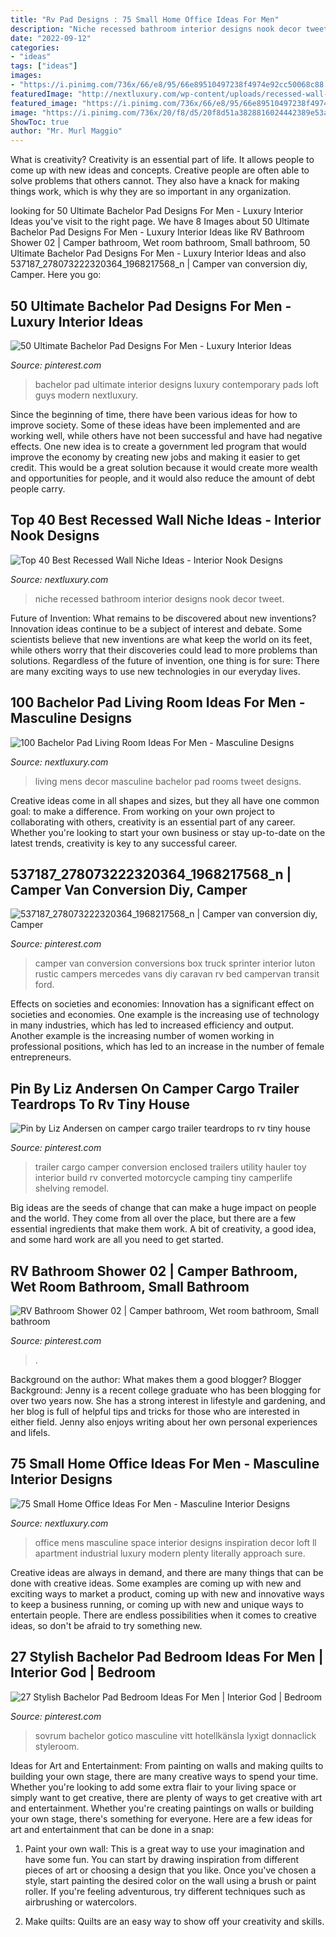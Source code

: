 ```yaml
---
title: "Rv Pad Designs : 75 Small Home Office Ideas For Men"
description: "Niche recessed bathroom interior designs nook decor tweet"
date: "2022-09-12"
categories:
- "ideas"
tags: ["ideas"]
images:
- "https://i.pinimg.com/736x/66/e8/95/66e89510497238f4974e92cc50068c88.jpg"
featuredImage: "http://nextluxury.com/wp-content/uploads/recessed-wall-niche-ideas-inspiration-bathroom-decor-space.jpg"
featured_image: "https://i.pinimg.com/736x/66/e8/95/66e89510497238f4974e92cc50068c88.jpg"
image: "https://i.pinimg.com/736x/20/f8/d5/20f8d51a3828816024442389e53a9de2--camper-van-conversions-box-van-conversion.jpg"
ShowToc: true
author: "Mr. Murl Maggio"
---
```



What is creativity?
Creativity is an essential part of life. It allows people to come up with new ideas and concepts. Creative people are often able to solve problems that others cannot. They also have a knack for making things work, which is why they are so important in any organization.

	

		
looking for 50 Ultimate Bachelor Pad Designs For Men - Luxury Interior Ideas you've visit to the right page. We have 8 Images about 50 Ultimate Bachelor Pad Designs For Men - Luxury Interior Ideas like RV Bathroom Shower 02 | Camper bathroom, Wet room bathroom, Small bathroom, 50 Ultimate Bachelor Pad Designs For Men - Luxury Interior Ideas and also 537187_278073222320364_1968217568_n | Camper van conversion diy, Camper. Here you go:
		
    
## 50 Ultimate Bachelor Pad Designs For Men - Luxury Interior Ideas

<img loading=lazy src="https://i.pinimg.com/736x/40/40/64/40406427caa55baf1becd24f0dacb737--bachelor-pads-home-design.jpg" onerror="this.onerror=null;this.src='https://tse2.mm.bing.net/th?id=OIP.-K4_UJaIlyPrvpGH1W5FCwHaHa&amp;pid=15.1';" alt="50 Ultimate Bachelor Pad Designs For Men - Luxury Interior Ideas">

_Source: pinterest.com_

>bachelor pad ultimate interior designs luxury contemporary pads loft guys modern nextluxury. 

	

Since the beginning of time, there have been various ideas for how to improve society. Some of these ideas have been implemented and are working well, while others have not been successful and have had negative effects. One new idea is to create a government led program that would improve the economy by creating new jobs and making it easier to get credit. This would be a great solution because it would create more wealth and opportunities for people, and it would also reduce the amount of debt people carry.

    
## Top 40 Best Recessed Wall Niche Ideas - Interior Nook Designs

<img loading=lazy src="http://nextluxury.com/wp-content/uploads/recessed-wall-niche-ideas-inspiration-bathroom-decor-space.jpg" onerror="this.onerror=null;this.src='https://tse2.mm.bing.net/th?id=OIP.0YcjKkhS4-Y9zpLrZWoJPgAAAA&amp;pid=15.1';" alt="Top 40 Best Recessed Wall Niche Ideas - Interior Nook Designs">

_Source: nextluxury.com_

>niche recessed bathroom interior designs nook decor tweet. 

	

Future of Invention: What remains to be discovered about new inventions?
Innovation ideas continue to be a subject of interest and debate. Some scientists believe that new inventions are what keep the world on its feet, while others worry that their discoveries could lead to more problems than solutions. Regardless of the future of invention, one thing is for sure: There are many exciting ways to use new technologies in our everyday lives.

    
## 100 Bachelor Pad Living Room Ideas For Men - Masculine Designs

<img loading=lazy src="http://nextluxury.com/wp-content/uploads/mens-home-decor-living-rooms.jpg" onerror="this.onerror=null;this.src='https://tse4.mm.bing.net/th?id=OIP.qoUi294gPqU0Io1L6rPTCQHaJ3&amp;pid=15.1';" alt="100 Bachelor Pad Living Room Ideas For Men - Masculine Designs">

_Source: nextluxury.com_

>living mens decor masculine bachelor pad rooms tweet designs. 

	

Creative ideas come in all shapes and sizes, but they all have one common goal: to make a difference. From working on your own project to collaborating with others, creativity is an essential part of any career. Whether you're looking to start your own business or stay up-to-date on the latest trends, creativity is key to any successful career.

    
## 537187_278073222320364_1968217568_n | Camper Van Conversion Diy, Camper

<img loading=lazy src="https://i.pinimg.com/736x/20/f8/d5/20f8d51a3828816024442389e53a9de2--camper-van-conversions-box-van-conversion.jpg" onerror="this.onerror=null;this.src='https://tse2.mm.bing.net/th?id=OIP.Zq0LQ2IqpphBzVOj2NcByAHaJ4&amp;pid=15.1';" alt="537187_278073222320364_1968217568_n | Camper van conversion diy, Camper">

_Source: pinterest.com_

>camper van conversion conversions box truck sprinter interior luton rustic campers mercedes vans diy caravan rv bed campervan transit ford. 

	

Effects on societies and economies:
Innovation has a significant effect on societies and economies. One example is the increasing use of technology in many industries, which has led to increased efficiency and output. Another example is the increasing number of women working in professional positions, which has led to an increase in the number of female entrepreneurs.

    
## Pin By Liz Andersen On Camper Cargo Trailer Teardrops To Rv Tiny House

<img loading=lazy src="https://i.pinimg.com/736x/64/1b/f5/641bf536cecf4c02e1343d4b3f4ae829.jpg" onerror="this.onerror=null;this.src='https://tse2.mm.bing.net/th?id=OIP.G3moCwa9FXWOceHGNpuj9QHaJ4&amp;pid=15.1';" alt="Pin by Liz Andersen on camper cargo trailer teardrops to rv tiny house">

_Source: pinterest.com_

>trailer cargo camper conversion enclosed trailers utility hauler toy interior build rv converted motorcycle camping tiny camperlife shelving remodel. 

	

Big ideas are the seeds of change that can make a huge impact on people and the world. They come from all over the place, but there are a few essential ingredients that make them work. A bit of creativity, a good idea, and some hard work are all you need to get started.

    
## RV Bathroom Shower 02 | Camper Bathroom, Wet Room Bathroom, Small Bathroom

<img loading=lazy src="https://i.pinimg.com/736x/66/e8/95/66e89510497238f4974e92cc50068c88.jpg" onerror="this.onerror=null;this.src='https://tse3.mm.bing.net/th?id=OIP.rxJDQTAy3RjLGfMudc2gIgHaLo&amp;pid=15.1';" alt="RV Bathroom Shower 02 | Camper bathroom, Wet room bathroom, Small bathroom">

_Source: pinterest.com_

>. 

	

Background on the author: What makes them a good blogger?
Blogger Background:
Jenny is a recent college graduate who has been blogging for over two years now. She has a strong interest in lifestyle and gardening, and her blog is full of helpful tips and tricks for those who are interested in either field. Jenny also enjoys writing about her own personal experiences and lifeIs.

    
## 75 Small Home Office Ideas For Men - Masculine Interior Designs

<img loading=lazy src="http://nextluxury.com/wp-content/uploads/incredible-mens-small-home-office-ideas.jpg" onerror="this.onerror=null;this.src='https://tse1.mm.bing.net/th?id=OIP.D0ID3kgqPa9y1-ZgZJUhnAAAAA&amp;pid=15.1';" alt="75 Small Home Office Ideas For Men - Masculine Interior Designs">

_Source: nextluxury.com_

>office mens masculine space interior designs inspiration decor loft ll apartment industrial luxury modern plenty literally approach sure. 

	

Creative ideas are always in demand, and there are many things that can be done with creative ideas. Some examples are coming up with new and exciting ways to market a product, coming up with new and innovative ways to keep a business running, or coming up with new and unique ways to entertain people. There are endless possibilities when it comes to creative ideas, so don't be afraid to try something new.

    
## 27 Stylish Bachelor Pad Bedroom Ideas For Men | Interior God | Bedroom

<img loading=lazy src="https://i.pinimg.com/736x/c9/69/28/c96928eff44f35cad9be0e4e54552e7d.jpg" onerror="this.onerror=null;this.src='https://tse1.mm.bing.net/th?id=OIP.WFDco2hoc_xdwQNQsL-LIwHaF6&amp;pid=15.1';" alt="27 Stylish Bachelor Pad Bedroom Ideas For Men | Interior God | Bedroom">

_Source: pinterest.com_

>sovrum bachelor gotico masculine vitt hotellkänsla lyxigt donnaclick styleroom. 

	

Ideas for Art and Entertainment: From painting on walls and making quilts to building your own stage, there are many creative ways to spend your time.
Whether you're looking to add some extra flair to your living space or simply want to get creative, there are plenty of ways to get creative with art and entertainment. Whether you're creating paintings on walls or building your own stage, there's something for everyone. Here are a few ideas for art and entertainment that can be done in a snap:
1. Paint your own wall: This is a great way to use your imagination and have some fun. You can start by drawing inspiration from different pieces of art or choosing a design that you like. Once you've chosen a style, start painting the desired color on the wall using a brush or paint roller. If you're feeling adventurous, try different techniques such as airbrushing or watercolors.

2. Make quilts: Quilts are an easy way to show off your creativity and skills.

